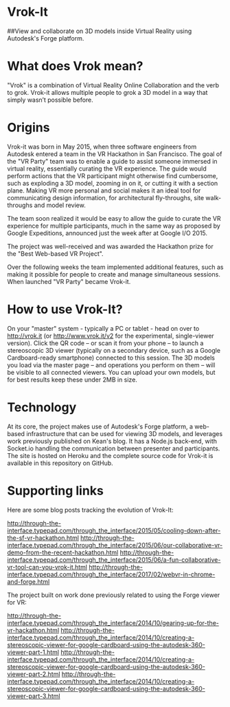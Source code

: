 Vrok-It
=======
##View and collaborate on 3D models inside Virtual Reality using Autodesk's Forge platform.

# What does Vrok mean?
"Vrok" is a combination of Virtual Reality Online Collaboration and the verb to grok. Vrok-it allows multiple people to grok a 3D model in a way that simply wasn’t possible before.

# Origins
Vrok-it was born in May 2015, when three software engineers from Autodesk entered a team in the VR Hackathon in San Francisco. The goal of the "VR Party" team was to enable a guide to assist someone immersed in virtual reality, essentially curating the VR experience. The guide would perform actions that the VR participant might otherwise find cumbersome, such as exploding a 3D model, zooming in on it, or cutting it with a section plane. Making VR more personal and social makes it an ideal tool for communicating design information, for architectural fly-throughs, site walk-throughs and model review.

The team soon realized it would be easy to allow the guide to curate the VR experience for multiple participants, much in the same way as proposed by Google Expeditions, announced just the week after at Google I/O 2015.

The project was well-received and was awarded the Hackathon prize for the "Best Web-based VR Project".

Over the following weeks the team implemented additional features, such as making it possible for people to create and manage simultaneous sessions. When launched "VR Party" became Vrok-it.

# How to use Vrok-It?
On your "master" system - typically a PC or tablet - head on over to http://vrok.it (or http://www.vrok.it/v2 for the experimental, single-viewer version).
Click the QR code – or scan it from your phone – to launch a stereoscopic 3D viewer (typically on a secondary device, such as a Google Cardboard-ready smartphone) connected to this session. The 3D models you load via the master page – and operations you perform on them – will be visible to all connected viewers. You can upload your own models, but for best results keep these under 2MB in size.

# Technology
At its core, the project makes use of Autodesk's Forge platform, a web-based infrastructure that can be used for viewing 3D models, and leverages work previously published on Kean's blog. It has a Node.js back-end, with Socket.io handling the communication between presenter and participants. The site is hosted on Heroku and the complete source code for Vrok-it is available in this repository on GitHub.

# Supporting links

Here are some blog posts tracking the evolution of Vrok-It:

http://through-the-interface.typepad.com/through_the_interface/2015/05/cooling-down-after-the-sf-vr-hackathon.html
http://through-the-interface.typepad.com/through_the_interface/2015/06/our-collaborative-vr-demo-from-the-recent-hackathon.html
http://through-the-interface.typepad.com/through_the_interface/2015/06/a-fun-collaborative-vr-tool-can-you-vrok-it.html
http://through-the-interface.typepad.com/through_the_interface/2017/02/webvr-in-chrome-and-forge.html

The project built on work done previously related to using the Forge viewer for VR:

http://through-the-interface.typepad.com/through_the_interface/2014/10/gearing-up-for-the-vr-hackathon.html
http://through-the-interface.typepad.com/through_the_interface/2014/10/creating-a-stereoscopic-viewer-for-google-cardboard-using-the-autodesk-360-viewer-part-1.html
http://through-the-interface.typepad.com/through_the_interface/2014/10/creating-a-stereoscopic-viewer-for-google-cardboard-using-the-autodesk-360-viewer-part-2.html
http://through-the-interface.typepad.com/through_the_interface/2014/10/creating-a-stereoscopic-viewer-for-google-cardboard-using-the-autodesk-360-viewer-part-3.html

